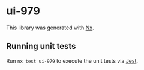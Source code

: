 # ui-979

This library was generated with [Nx](https://nx.dev).

## Running unit tests

Run `nx test ui-979` to execute the unit tests via [Jest](https://jestjs.io).
